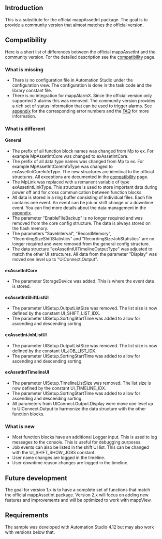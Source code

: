 ## Introduction
This is a substitute for the official mappAssetInt package. The goal is to provide a community version that almost matches the official version. 

## Compatibility

Here is a short list of differences between the official mappAssetInt and the community version. For the detailed description see the [compatibility](compatibility/compatibility.md) page.

### What is missing

* There is no configuration file in Automation Studio under the configuration view. The configuration is done in the task code and the library constant file.
* There is no integration for mappAlarmX. Since the official version only supported 3 alarms this was removed. The community version provides a rich set of status information that can be used to trigger alarms. See [appendix](appendix.md) for the corresponding error numbers and the [FAQ](faq/faq.md) for more information.

### What is different

#### General

* The prefix of all function block names was changed from Mp to ex. For example MpAssetIntCore was changed to exAssetIntCore.
* The prefix of all data type names was changed from Mp to ex. For example MpAssetIntCoreInfoType was changed to exAssetIntCoreInfoType. The new structures are identical to the official structures. All exceptions are documented in the [compatibility](compatibility/compatibility.md) page.
* The MpLink was replaced with a remanent variable of type exAssetIntLinkType. This structure is used to store important data during power off and for cross communication between function blocks.
* All data is stored in a ring buffer consisting of individual files. Each file contains one event. An event can be job or shift change or a downtime event. You can find more details about the data management in the [appendix](appendix.md).
* The parameter "EnableFileBackup" is no longer required and was removed from the core config structure. The data is always stored on the flash memory.
* The parameters "SaveInterval", "RecordMemory", "RecordingSizeShiftStatistics" and "RecordingSizeJobStatistics" are no longer required and were removed from the general config structure.
* The data structure "exAssetIntUITimelineOutputType" was adjusted to match the other UI structures. All data from the parameter "Display" was moved one level up to "UIConnect.Output".

#### exAssetIntCore

* The parameter StorageDevice was added. This is where the event data is stored.

#### exAssetIntShiftListUI

* The parameter UISetup.OutputListSize was removed. The list size is now defined by the constant UI_SHIFT_LIST_IDX.
* The parameter UISetup.SortingStartTime was added to allow for ascending and descending sorting.

#### exAssetIntJobListUI

* The parameter UISetup.OutputListSize was removed. The list size is now defined by the constant UI_JOB_LIST_IDX.
* The parameter UISetup.SortingStartTime was added to allow for ascending and descending sorting.

#### exAssetIntTimelineUI

* The parameter UISetup.TimelineListSize was removed. The list size is now defined by the constant UI_TIMELINE_IDX.
* The parameter UISetup.SortingStartTime was added to allow for ascending and descending sorting.
* All parameters from UIConnect.Output.Display were move one level up to UIConnect.Output to harmonize the data structure with the other function blocks.

### What is new

* Most function blocks have an additional Logger input. This is used to log messages to the console. This is useful for debugging purposes.
* Job events can also be listed in the shift UI list. This can be changed with the UI_SHIFT_SHOW_JOBS constant.
* User name changes are logged in the timeline.
* User downtime reason changes are logged in the timeline.

## Future development
The goal for version 1.x is to have a complete set of functions that match the official mappAssetInt package. Version 2.x will focus on adding new features and improvements and will be optimized to work with mappView.

## Requirements
The sample was developed with Automation Studio 4.12 but may also work with versions below that.



